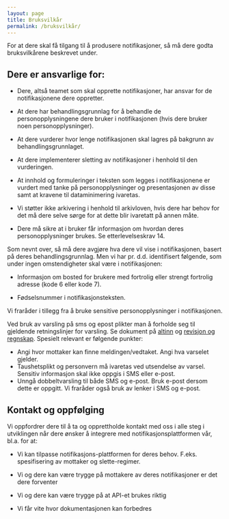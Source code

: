 ```yaml
---
layout: page
title: Bruksvilkår
permalink: /bruksvilkår/
---
```

For at dere skal få tilgang til å produsere notifikasjoner, så må dere godta bruksvilkårene beskrevet under.


## Dere er ansvarlige for:

* Dere, altså teamet som skal opprette notifikasjoner, har ansvar for de notifikasjonene dere oppretter.

* At dere har behandlingsgrunnlag for å behandle de personopplysningene dere bruker i notifikasjonen (hvis dere bruker noen personopplysninger).
  
* At dere vurderer hvor lenge notifikasjonen skal lagres på bakgrunn av behandlingsgrunnlaget.

* At dere implementerer sletting av notifikasjoner i henhold til den vurderingen.

* At innhold og formuleringer i teksten som legges i notifikasjonene er vurdert med tanke på personopplysninger og presentasjonen av disse samt at kravene til dataminimering ivaretas.

* Vi støtter ikke arkivering i henhold til arkivloven, hvis dere har behov for det må dere selve sørge for at dette blir ivaretatt på annen måte.

* Dere må sikre at i bruker får informasjon om hvordan deres personopplysninger brukes. Se etterlevelseskrav 14.


Som nevnt over, så må dere avgjøre hva dere vil vise i notifikasjonen, basert på deres behandlingsgrunnlag.  Men vi har pr. d.d. identifisert følgende, som under ingen omstendigheter skal være i notifikasjonen:

* Informasjon om bosted for brukere med fortrolig eller strengt fortrolig adresse (kode 6 eller kode 7).

* Fødselsnummer i notifikasjonsteksten.

Vi fraråder i tillegg fra å bruke sensitive personopplysninger i notifikasjonen.

Ved bruk av varsling på sms og epost plikter man å forholde seg til gjeldende retningslinjer for varsling. Se dokument på [altinn](https://www.altinn.no/nyheter/retningslinjer-for-varsling-i-altinn/) og [revisjon og regnskap](https://www.revregn.no/i/2018/5/revisjon-5-18-565).
  Spesielt relevant er følgende punkter:
  * Angi hvor mottaker kan finne meldingen/vedtaket. Angi hva varselet gjelder.
  * Taushetsplikt og personvern må ivaretas ved utsendelse av varsel. Sensitiv informasjon skal ikke oppgis i SMS eller e-post.
  * Unngå dobbeltvarsling til både SMS og e-post. Bruk e-post dersom dette er oppgitt.
Vi fraråder også bruk av lenker i SMS og e-post.

## Kontakt og oppfølging

Vi oppfordrer dere til å ta og opprettholde kontakt med oss i alle steg i utviklingen når dere ønsker å integrere med notifikasjonsplattformen vår, bl.a. for at:

* Vi kan tilpasse notifikasjons-plattformen for deres behov. F.eks. spesifisering av mottaker og slette-regimer.

* Vi og dere kan være trygge på mottakere av deres notifikasjoner er det dere forventer

* Vi og dere kan være trygge på at API-et brukes riktig

* Vi får vite hvor dokumentasjonen kan forbedres 

 